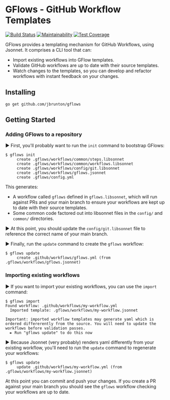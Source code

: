 # GFlows - GitHub Workflow Templates

[![Build Status](https://github.com/jbrunton/gflows/workflows/ci-build/badge.svg?branch=master)](https://github.com/jbrunton/gflows/actions?query=branch%3Amaster+workflow%3Aci-build)
[![Maintainability](https://api.codeclimate.com/v1/badges/02363f0b2588376bbf98/maintainability)](https://codeclimate.com/github/jbrunton/gflows/maintainability)
[![Test Coverage](https://api.codeclimate.com/v1/badges/02363f0b2588376bbf98/test_coverage)](https://codeclimate.com/github/jbrunton/gflows/test_coverage)

GFlows provides a templating mechanism for GitHub Workflows, using Jsonnet. It comprises a CLI tool that can:

* Import existing workflows into GFlow templates.
* Validate GitHub workflows are up to date with their source templates.
* Watch changes to the templates, so you can develop and refactor workflows with instant feedback on your changes.

## Installing

    go get github.com/jbrunton/gflows

## Getting Started

### Adding GFlows to a repository

► First, you'll probably want to run the `init` command to bootstrap GFlows:

    $ gflows init
         create .gflows/workflows/common/steps.libsonnet
         create .gflows/workflows/common/workflows.libsonnet
         create .gflows/workflows/config/git.libsonnet
         create .gflows/workflows/gflows.jsonnet
         create .gflows/config.yml

This generates:

* A workflow called `gflows` defined in `gflows.libsonnet`, which will run against PRs and your main branch to ensure your workflows are kept up to date with their source templates.
* Some common code factored out into libsonnet files in the `config/` and `common/` directories.

► At this point, you should update the `config/git.libsonnet` file to reference the correct name of your main branch.

► Finally, run the `update` command to create the `gflows` workflow:

    $ gflows update
         create .github/workflows/gflows.yml (from .gflows/workflows/gflows.jsonnet)

### Importing existing workflows

► If you want to import your existing workflows, you can use the `import` command:

    $ gflows import
    Found workflow: .github/workflows/my-workflow.yml
      Imported template: .gflows/workflows/my-workflow.jsonnet
    
    Important: imported workflow templates may generate yaml which is ordered differerently from the source. You will need to update the workflows before validation passes.
      ► Run "gflows update" to do this now

► Because Jsonnet (very probably) renders yaml differently from your existing workflow, you'll need to run the `update` command to regenerate your workflows:

    $ gflows update
         update .github/workflows/my-workflow.yml (from .gflows/workflows/my-workflow.jsonnet)

At this point you can commit and push your changes. If you create a PR against your main branch you should see the `gflows` workflow checking your workflows are up to date.

